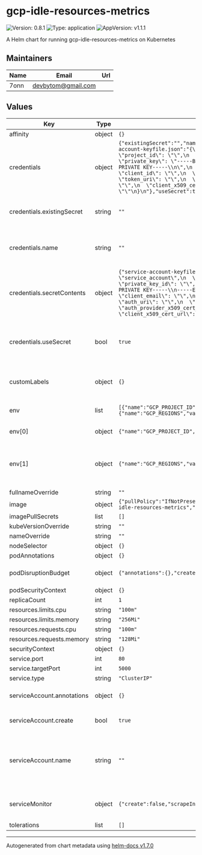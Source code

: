 # gcp-idle-resources-metrics

![Version: 0.8.1](https://img.shields.io/badge/Version-0.8.1-informational?style=flat-square) ![Type: application](https://img.shields.io/badge/Type-application-informational?style=flat-square) ![AppVersion: v1.1.1](https://img.shields.io/badge/AppVersion-v1.1.1-informational?style=flat-square)

A Helm chart for running gcp-idle-resources-metrics on Kubernetes

## Maintainers

| Name | Email | Url |
| ---- | ------ | --- |
| 7onn | devbytom@gmail.com |  |

## Values

| Key | Type | Default | Description |
|-----|------|---------|-------------|
| affinity | object | `{}` |  |
| credentials | object | `{"existingSecret":"","name":"","secretContents":{"service-account-keyfile.json":"{\n  \"type\": \"service_account\",\n  \"project_id\": \"\",\n  \"private_key_id\": \"\",\n  \"private_key\": \"-----BEGIN PRIVATE KEY-----\\n-----END PRIVATE KEY-----\\n\",\n  \"client_email\": \"\",\n  \"client_id\": \"\",\n  \"auth_uri\": \"\",\n  \"token_uri\": \"\",\n  \"auth_provider_x509_cert_url\": \"\",\n  \"client_x509_cert_url\": \"\"\n}\n"},"useSecret":true}` | Info about the secret bearing the GCP service-account-keyfile.json |
| credentials.existingSecret | string | `""` | Name of a pre-existing secret containing service-account-keyfile.json |
| credentials.name | string | `""` | Name of the secret to create if `useSecret` is true and `existingSecret` is empty |
| credentials.secretContents | object | `{"service-account-keyfile.json":"{\n  \"type\": \"service_account\",\n  \"project_id\": \"\",\n  \"private_key_id\": \"\",\n  \"private_key\": \"-----BEGIN PRIVATE KEY-----\\n-----END PRIVATE KEY-----\\n\",\n  \"client_email\": \"\",\n  \"client_id\": \"\",\n  \"auth_uri\": \"\",\n  \"token_uri\": \"\",\n  \"auth_provider_x509_cert_url\": \"\",\n  \"client_x509_cert_url\": \"\"\n}\n"}` | Content of service-account-keyfile.json to create if `useSecret` is true and `existingSecret` is empty |
| credentials.useSecret | bool | `true` | Whether a secret should be used. Set to false if using workload identity instead of providing the key file. |
| customLabels | object | `{}` | Custom labels to apply on every resource managed by this Chart |
| env | list | `[{"name":"GCP_PROJECT_ID","value":""},{"name":"GCP_REGIONS","value":""}]` | Workload's environment variables |
| env[0] | object | `{"name":"GCP_PROJECT_ID","value":""}` | GCP Project ID to monitor |
| env[1] | object | `{"name":"GCP_REGIONS","value":""}` | Comma-separated regions to monitor (e.g: us-central1,us-east1,southamerica-east1) |
| fullnameOverride | string | `""` |  |
| image | object | `{"pullPolicy":"IfNotPresent","repository":"devbytom/gcp-idle-resources-metrics","tag":""}` | Container image |
| imagePullSecrets | list | `[]` |  |
| kubeVersionOverride | string | `""` |  |
| nameOverride | string | `""` |  |
| nodeSelector | object | `{}` |  |
| podAnnotations | object | `{}` |  |
| podDisruptionBudget | object | `{"annotations":{},"create":false,"minAvailable":1}` | Whether to create a PodDisruptionBudget resource |
| podSecurityContext | object | `{}` |  |
| replicaCount | int | `1` |  |
| resources.limits.cpu | string | `"100m"` |  |
| resources.limits.memory | string | `"256Mi"` |  |
| resources.requests.cpu | string | `"100m"` |  |
| resources.requests.memory | string | `"128Mi"` |  |
| securityContext | object | `{}` |  |
| service.port | int | `80` |  |
| service.targetPort | int | `5000` |  |
| service.type | string | `"ClusterIP"` |  |
| serviceAccount.annotations | object | `{}` | Annotations to add to the service account |
| serviceAccount.create | bool | `true` | Specifies whether a service account should be created |
| serviceAccount.name | string | `""` | The name of the service account to use. If not set and create is true, a name is generated using the fullname template |
| serviceMonitor | object | `{"create":false,"scrapeInterval":"5m","scrapeTimeout":"30s"}` | Whether to create a Prometheus operator ServiceMonitor resource |
| tolerations | list | `[]` |  |

----------------------------------------------
Autogenerated from chart metadata using [helm-docs v1.7.0](https://github.com/norwoodj/helm-docs/releases/v1.7.0)
